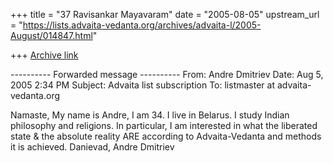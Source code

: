 +++
title = "37 Ravisankar Mayavaram"
date = "2005-08-05"
upstream_url = "https://lists.advaita-vedanta.org/archives/advaita-l/2005-August/014847.html"

+++
[Archive link](https://lists.advaita-vedanta.org/archives/advaita-l/2005-August/014847.html)

---------- Forwarded message ----------
From: Andre Dmitriev <admi333 at yahoo.com>
Date: Aug 5, 2005 2:34 PM
Subject: Advaita list subscription
To: listmaster at advaita-vedanta.org


Namaste, 
My name is Andre, I am 34. I live in Belarus. I study Indian
philosophy and religions.  In particular, I am interested in what the
liberated state & the absolute reality ARE according to
Advaita-Vedanta and methods it is  achieved.
Danievad,
Andre Dmitriev

